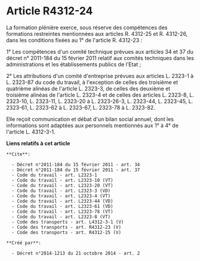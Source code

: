 # Article R4312-24

La formation plénière exerce, sous réserve des compétences des formations restreintes mentionnées aux articles R. 4312-25 et
R. 4312-26, dans les conditions fixées au 1° de l'article R. 4312-23 : 

1° Les compétences d'un comité technique prévues aux articles 34 et 37 du décret n° 2011-184 du 15 février 2011 relatif aux
comités techniques dans les administrations et les établissements publics de l'Etat ; 

2° Les attributions d'un comité d'entreprise prévues aux articles L. 2323-1 à L. 2323-87 du code du travail, à l'exception de
celles des troisième et quatrième alinéas de l'article L. 2323-3, de celles des deuxième et troisième alinéas de l'article L.
2323-4 et de celles des articles L. 2323-8, 
L. 2323-10, L. 2323-11, L. 2323-20 à L. 2323-26-3, L. 2323-44, L. 2323-45, L. 2323-61, L. 2323-62 à L. 2323-67, L. 2323-78 à
L. 2323-82. 

Elle reçoit communication et débat d'un bilan social annuel, dont les informations sont adaptées aux personnels mentionnés
aux 1° à 4° de l'article L. 4312-3-1.

**Liens relatifs à cet article**

	**Cite**:

	  - Décret n°2011-184 du 15 février 2011 - art. 34
	  - Décret n°2011-184 du 15 février 2011 - art. 37
	  - Code du travail - art. L2323-1
	  - Code du travail - art. L2323-10 (VT)
	  - Code du travail - art. L2323-20 (VT)
	  - Code du travail - art. L2323-3 (VD)
	  - Code du travail - art. L2323-4 (VT)
	  - Code du travail - art. L2323-44 (VD)
	  - Code du travail - art. L2323-61 (VD)
	  - Code du travail - art. L2323-78 (VT)
	  - Code du travail - art. L2323-8 (VT)
	  - Code des transports - art. L4312-3-1 (V)
	  - Code des transports - art. R4312-23 (V)
	  - Code des transports - art. R4312-25 (V)

	**Créé par**:

	  - Décret n°2014-1213 du 21 octobre 2014 - art. 2
